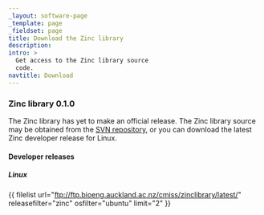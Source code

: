 ```yaml
---
_layout: software-page
_template: page
_fieldset: page
title: Download the Zinc library
description:
intro: >
  Get access to the Zinc library source
  code.
navtitle: Download
---
```

### Zinc library 0.1.0

The Zinc library has yet to make an official release. The Zinc library source may be obtained from the [SVN repository](https://svn.physiomeproject.org/svn/cmiss/zinc/library/), or you can download the latest Zinc developer release for Linux.

#### Developer releases

##### Linux

{{ filelist url="ftp://ftp.bioeng.auckland.ac.nz/cmiss/zinclibrary/latest/" releasefilter="zinc" osfilter="ubuntu" limit="2" }}